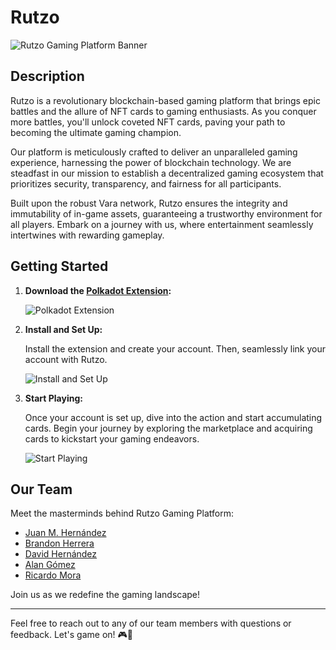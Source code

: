 # Rutzo

![Rutzo Gaming Platform Banner](https://www.rutzo.tech/images/GitHub_Banner.png)

## Description

Rutzo is a revolutionary blockchain-based gaming platform that brings epic battles and the allure of NFT cards to gaming enthusiasts. As you conquer more battles, you'll unlock coveted NFT cards, paving your path to becoming the ultimate gaming champion.

Our platform is meticulously crafted to deliver an unparalleled gaming experience, harnessing the power of blockchain technology. We are steadfast in our mission to establish a decentralized gaming ecosystem that prioritizes security, transparency, and fairness for all participants.

Built upon the robust Vara network, Rutzo ensures the integrity and immutability of in-game assets, guaranteeing a trustworthy environment for all players. Embark on a journey with us, where entertainment seamlessly intertwines with rewarding gameplay.

## Getting Started

1. **Download the [Polkadot Extension](https://polkadot.js.org/extension/):**
   
   ![Polkadot Extension](https://www.rutzo.tech/assets/extension-e18ac296.png)

2. **Install and Set Up:**
   
   Install the extension and create your account. Then, seamlessly link your account with Rutzo.

   ![Install and Set Up](https://www.rutzo.tech/assets/signin-a590982a.png)

3. **Start Playing:**
   
   Once your account is set up, dive into the action and start accumulating cards. Begin your journey by exploring the marketplace and acquiring cards to kickstart your gaming endeavors.

   ![Start Playing](https://www.rutzo.tech/assets/marketplace-2ae51ffb.svg)

## Our Team

Meet the masterminds behind Rutzo Gaming Platform:

- [Juan M. Hernández](https://github.com/JuanH44)
- [Brandon Herrera](https://github.com/brandonhxrr)
- [David Hernández](https://github.com/David-HernandezM)
- [Alan Gómez](https://github.com/Alangh0011)
- [Ricardo Mora](https://github.com/RicardoUMC)

Join us as we redefine the gaming landscape!

---
Feel free to reach out to any of our team members with questions or feedback. Let's game on! 🎮🚀
